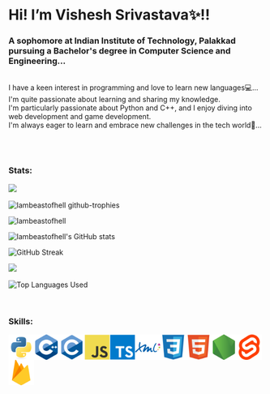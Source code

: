 # Hi! I’m Vishesh Srivastava✨!!
<h3> A sophomore at Indian Institute of Technology, Palakkad pursuing a Bachelor's degree in Computer Science and Engineering...</h3>
<!-- <div><p> <img width="150" align='left' src="Octocat/octocat-1720873444543.png"></p> -->
<br>
I have a keen interest in programming and love to learn new languages💻...<br>
I'm quite passionate about learning and sharing my knowledge.<br>
I'm particularly passionate about Python and C++, and I enjoy diving into web development and game development. <br>
I'm always eager to learn and embrace new challenges in the tech world🚀...<br></div>



<br><br>

### Stats:

![](https://komarev.com/ghpvc/?username=Iambeastofhell&color=blueviolet&style=plastic&label=PROFILE+VIEWS)
<br>

<p align="left>

![Iambeastofhell github-stats](https://stats.dooboo.io/api/github-stats-advanced?login=Iambeastofhell)

![Iambeastofhell github-trophies](https://stats.dooboo.io/api/github-trophies?login=Iambeastofhell)

    
</p>

<p align="left"> <img src="https://github-profile-trophy.vercel.app/?username=Iambeastofhell&theme=darkhub&title=-Issues,-Reviews" alt="Iambeastofhell" /></p>


<p align="left">
    <img src="https://github-readme-stats.vercel.app/api?username=Iambeastofhell&show_icons=true&theme=github_dark&border_radius=30" alt="Iambeastofhell's GitHub stats" />
</p>



<p align="left">
    <img src="https://github-readme-streak-stats.herokuapp.com?user=Iambeastofhell&theme=highcontrast&border_radius=30" alt="GitHub Streak" />
</p>

<p align="left"> 
<a href="https://leetcode.com/112301037/"><img width="48%" src="https://leetcode.card.workers.dev/112301037?theme=dark&font=baloo&extension=null&border=2&border_radius=8"></a>
</p> 



<p align="left">
    <img src="https://github-readme-stats.vercel.app/api/top-langs/?username=Iambeastofhell&size_weight=0.5&count_weight=0.5&theme=github_dark&langs_count=10&layout=donut&border_radius=30&hide=G-code" alt="Top Languages Used" />
</p>
<br>


<h3>Skills:</h3>
<div><a href="https://www.python.org/" target="_blank" rel="noreferrer"><img align="left" alt="python" width="50px" height="50px" src="https://raw.githubusercontent.com/devicons/devicon/6910f0503efdd315c8f9b858234310c06e04d9c0/icons/python/python-original.svg" />   <a href="https://gcc.gnu.org/" target="_blank" rel="noreferrer"><img align="left" alt="cpp" width="50px" height="50px"  src="https://github.com/devicons/devicon/blob/master/icons/cplusplus/cplusplus-original.svg" /></a>
<a href="https://gcc.gnu.org/" target="_blank" rel="noreferrer"><img align="left" alt="c" width="50px" src="https://github.com/devicons/devicon/blob/master/icons/c/c-original.svg" /></a><a href="https://developer.mozilla.org/en-US/docs/Web/JavaScript" target="_blank" rel="noreferrer"><img align="left" alt="js" width="50px" height="50px"  src="https://github.com/devicons/devicon/blob/master/icons/javascript/javascript-original.svg" /></a>
<a href="https://www.typescriptlang.org/" target="_blank" rel="noreferrer"><img align="left" alt="ts" width="50px" height="50px"  src="https://github.com/devicons/devicon/blob/master/icons/typescript/typescript-original.svg" /></a><a href="https://developer.mozilla.org/en-US/docs/Web/XML" target="_blank" rel="noreferrer"><img align="left" alt="xml" width="50px"  height="50px" src="https://github.com/devicons/devicon/blob/master/icons/xml/xml-original.svg" /></a><a="https://developer.mozilla.org/en-US/docs/Web/CSS" target="_blank" rel="noreferrer"><img align="left" alt="css" width="50px"  height="50px" src="https://github.com/devicons/devicon/blob/master/icons/css3/css3-original.svg" /></a><a href="https://developer.mozilla.org/en-US/docs/Web/HTML" target="_blank" rel="noreferrer"><img align="left" alt="html" width="50px"  height="50px" src="https://github.com/devicons/devicon/blob/master/icons/html5/html5-original.svg" /></a><a href="https://nodejs.org/en" target="_blank" rel="noreferrer"><img align="left" alt="nodejs" width="50px"  height="50px" src="https://github.com/devicons/devicon/blob/master/icons/nodejs/nodejs-original.svg" /></a><a href="https://svelte.dev/" target="_blank" rel="noreferrer"><img align="left" alt="svelte" width="50px"  height="50px" src="https://github.com/devicons/devicon/blob/master/icons/svelte/svelte-original.svg" /></a> <a href="https://firebase.google.com/" target="_blank" rel="noreferrer"><img align="left" alt="Firebase" width="50px"  height="50px" src="https://github.com/devicons/devicon/blob/master/icons/firebase/firebase-original.svg" /></a>

<br><br>
<br>
<br><br>


<br>


